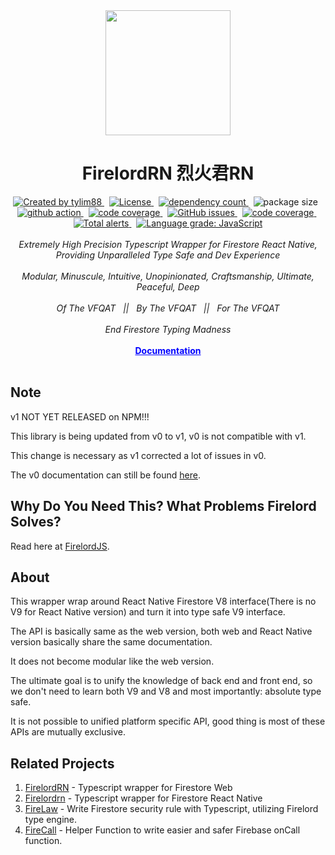 <!-- markdownlint-disable MD010 -->
<!-- markdownlint-disable MD033 -->
<!-- markdownlint-disable MD041 -->

<div align="center">
		<img src="https://raw.githubusercontent.com/tylim88/Firelord/main/img/ozai.png" width="200px"/>
		<h1>FirelordRN 烈火君RN</h1>
</div>

<div align="center">
		<a href="https://www.npmjs.com/package/firelordrn" target="_blank">
				<img
					src="https://img.shields.io/npm/v/firelordrn"
					alt="Created by tylim88"
				/>
			</a>
			&nbsp;
			<a
				href="https://github.com/tylim88/firelordrn/blob/main/LICENSE"
				target="_blank"
			>
				<img
					src="https://img.shields.io/github/license/tylim88/firelordrn"
					alt="License"
				/>
			</a>
			&nbsp;
			<a
				href="https://www.npmjs.com/package/firelordrn?activeTab=dependencies"
				target="_blank"
			>
				<img
					src="https://img.shields.io/badge/dynamic/json?url=https://api.npmutil.com/package/firelordrn&label=dependencies&query=$.dependencies.count&color=brightgreen"
					alt="dependency count"
				/>
			</a>
			&nbsp;
			<img
				src="https://img.shields.io/badge/gzipped-6KB-brightgreen"
				alt="package size"
			/>
			&nbsp;
			<a href="https://github.com/tylim88/Firelordrn/actions" target="_blank">
				<img
					src="https://github.com/tylim88/Firelordrn/workflows/Main/badge.svg"
					alt="github action"
				/>
			</a>
			&nbsp;
			<a href="https://codecov.io/gh/tylim88/Firelordrn" target="_blank">
				<img
					src="https://codecov.io/gh/tylim88/Firelordrn/branch/main/graph/badge.svg"
					alt="code coverage"
				/>
			</a>
			&nbsp;
			<a href="https://github.com/tylim88/Firelordrn/issues" target="_blank">
				<img
					alt="GitHub issues"
					src="https://img.shields.io/github/issues-raw/tylim88/firelordrn"
				></img>
			</a>
			&nbsp;
			<a href="https://snyk.io/test/github/tylim88/FirelordRN" target="_blank">
				<img
					src="https://snyk.io/test/github/tylim88/FirelordRN/badge.svg"
					alt="code coverage"
				/>
			</a>
			&nbsp;
			<a
				href="https://lgtm.com/projects/g/tylim88/Firelordrn/alerts/"
				target="_blank"
			>
				<img
					alt="Total alerts"
					src="https://img.shields.io/lgtm/alerts/g/tylim88/Firelordrn.svg?logo=lgtm&logoWidth=18"
				/>
			</a>
			&nbsp;
			<a
				href="https://lgtm.com/projects/g/tylim88/Firelordrn/context:javascript"
				target="_blank"
			>
				<img
					alt="Language grade: JavaScript"
					src="https://img.shields.io/lgtm/grade/javascript/g/tylim88/Firelordrn.svg?logo=lgtm&logoWidth=18"
				/>
			</a>
</div>
<br/>
<div align="center">
		<i>Extremely High Precision Typescript Wrapper for Firestore React Native, Providing Unparalleled Type Safe and Dev Experience</i>
</div>
<br/>
<div align="center">
		<i>Modular, Minuscule, Intuitive, Unopinionated, Craftsmanship, Ultimate, Peaceful, Deep</i>
</div>
<br/>
<div align="center">
	<i>Of The VFQAT &#160;&#160;||&#160;&#160; By The VFQAT &#160;&#160;||&#160;&#160; For The VFQAT</i>
</div>
<br />
<div align="center">
	<i>End Firestore Typing Madness</i>
</div>
<br />
<div align="center">
<a href="https://firelordrn.com/quick_start" target="_blank" style="color:blue"><strong>Documentation</strong></a>
</div>

<br/>

## Note

v1 NOT YET RELEASED on NPM!!!

This library is being updated from v0 to v1, v0 is not compatible with v1.

This change is necessary as v1 corrected a lot of issues in v0.

The v0 documentation can still be found [here](https://github.com/tylim88/Firelordrn/tree/896c572d7ab3063156d8e3b515bb523c3720f4e2).

## Why Do You Need This? What Problems Firelord Solves?

Read here at [FirelordJS](https://github.com/tylim88/FirelordJS#readme).

## About

This wrapper wrap around React Native Firestore V8 interface(There is no V9 for React Native version) and turn it into type safe V9 interface.

The API is basically same as the web version, both web and React Native version basically share the same documentation.

It does not become modular like the web version.

The ultimate goal is to unify the knowledge of back end and front end, so we don't need to learn both V9 and V8 and most importantly: absolute type safe.

It is not possible to unified platform specific API, good thing is most of these APIs are mutually exclusive.

## Related Projects

1. [FirelordRN](https://github.com/tylim88/FirelordRN) - Typescript wrapper for Firestore Web
2. [Firelordrn](https://github.com/tylim88/firelordrn) - Typescript wrapper for Firestore React Native
3. [FireLaw](https://github.com/tylim88/firelaw) - Write Firestore security rule with Typescript, utilizing Firelord type engine.
4. [FireCall](https://github.com/tylim88/FireCall) - Helper Function to write easier and safer Firebase onCall function.
